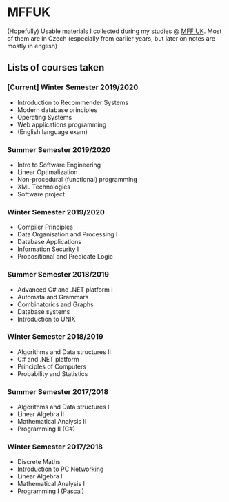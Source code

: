 # MFFUK

(Hopefully) Usable materials I collected during my studies @ [MFF UK](https://www.mff.cuni.cz/studium/bcmgr/ok/ib3a23.htm).
Most of them are in Czech (especially from earlier years, but later on notes are mostly in english)

## Lists of courses taken

### \[Current\] Winter Semester 2019/2020

- Introduction to Recommender Systems
- Modern database principles
- Operating Systems
- Web applications programming
- (English language exam)


### Summer Semester 2019/2020

- Intro to Software Engineering
- Linear Optimalization
- Non-procedural (functional) programming
- XML Technologies
- Software project

### Winter Semester 2019/2020

- Compiler Principles
- Data Organisation and Processing I
- Database Applications
- Information Security I
- Propositional and Predicate Logic

### Summer Semester 2018/2019

- Advanced C# and .NET platform I
- Automata and Grammars
- Combinatorics and Graphs
- Database systems
- Introduction to UNIX

### Winter Semester 2018/2019

- Algorithms and Data structures II
- C# and .NET platform
- Principles of Computers
- Probability and Statistics

### Summer Semester 2017/2018

- Algorithms and Data structures I
- Linear Algebra II
- Mathematical Analysis II
- Programming II (C#)

### Winter Semester 2017/2018

- Discrete Maths
- Introduction to PC Networking
- Linear Algebra I
- Mathematical Analysis I
- Programming I (Pascal)
